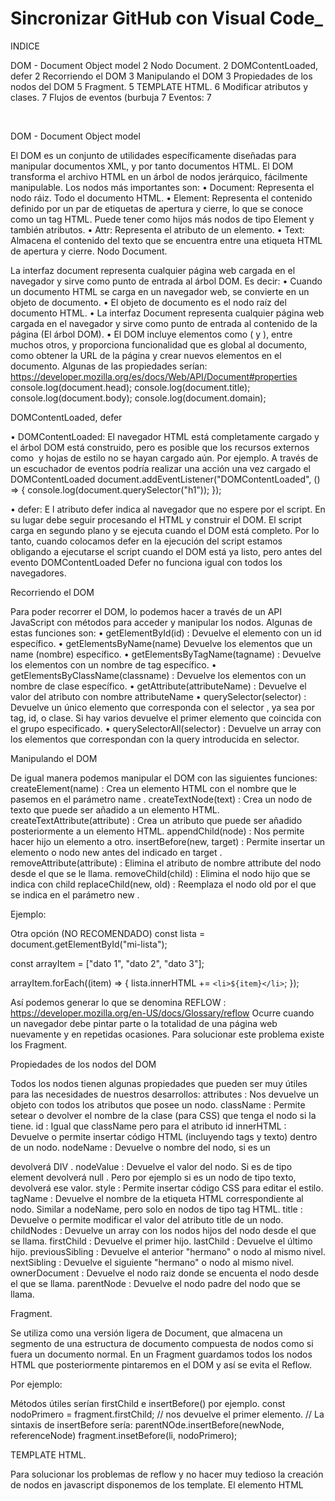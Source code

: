# Sincronizar GitHub con Visual Code_

INDICE

DOM - Document Object model	2
Nodo Document.	2
DOMContentLoaded, defer	2
Recorriendo el DOM	3
Manipulando el DOM	3
Propiedades de los nodos del DOM	5
Fragment.	5
TEMPLATE HTML.	6
Modificar atributos y clases.	7
Flujos de eventos (burbuja	7
Eventos:	7

 

DOM - Document Object model

El DOM es un conjunto de utilidades específicamente diseñadas para manipular documentos XML, y por tanto documentos HTML.
El DOM transforma el archivo HTML en un árbol de nodos jerárquico, fácilmente manipulable.
Los nodos más importantes son:
•	Document: Representa el nodo ráiz. Todo el documento HTML.
•	Element: Representa el contenido definido por un par de etiquetas de apertura y cierre, lo que se conoce como un tag HTML. Puede tener como hijos más nodos de tipo Element y también atributos.
•	Attr: Representa el atributo de un elemento.
•	Text: Almacena el contenido del texto que se encuentra entre una etiqueta HTML de apertura y cierre.
Nodo Document.

La interfaz document representa cualquier página web cargada en el navegador y sirve como punto de entrada al árbol DOM. Es decir:
•	Cuando un documento HTML se carga en un navegador web, se convierte en un objeto de documento.
•	El objeto de documento es el nodo raíz del documento HTML.
•	La interfaz Document representa cualquier página web cargada en el navegador y sirve como punto de entrada al contenido de la página (El árbol DOM).
•	El DOM incluye elementos como (<body> y <table>), entre muchos otros, y proporciona funcionalidad que es global al documento, como obtener la URL de la página y crear nuevos elementos en el documento.
Algunas de las propiedades serían:
https://developer.mozilla.org/es/docs/Web/API/Document#properties
console.log(document.head);
console.log(document.title);
console.log(document.body);
console.log(document.domain);

DOMContentLoaded, defer

•	DOMContentLoaded: El navegador HTML está completamente cargado y el árbol DOM está construido, pero es posible que los recursos externos como <img> y hojas de estilo no se hayan cargado aún.
Por ejemplo. A través de un escuchador de eventos podría realizar una acción una vez cargado el DOMContentLoaded
document.addEventListener("DOMContentLoaded", () => {
    console.log(document.querySelector("h1"));
});

•	defer: E l atributo defer indica al navegador que no espere por el script. En su lugar debe seguir procesando el HTML y construir el DOM. El script carga en segundo plano y se ejecuta cuando el DOM está completo.
Por lo tanto, cuando colocamos defer en la ejecución del script estamos obligando a ejecutarse el script cuando el DOM está ya listo, pero antes del evento DOMContentLoaded
Defer no funciona igual con todos los navegadores.

Recorriendo el DOM

Para poder recorrer el DOM, lo podemos hacer a través de un API JavaScript con métodos para acceder y manipular los nodos. Algunas de estas funciones son:
•	getElementById(id) : Devuelve el elemento con un id específico.
•	getElementsByName(name) Devuelve los elementos que un name (nombre) específico.
•	getElementsByTagName(tagname) : Devuelve los elementos con un nombre de tag específico.
•	getElementsByClassName(classname) : Devuelve los elementos con un nombre de clase específico.
•	getAttribute(attributeName) : Devuelve el valor del atributo con nombre attributeName
•	querySelector(selector) : Devuelve un único elemento que corresponda con el selector , ya sea por tag, id, o clase. Si hay varios devuelve el primer elemento que coincida con el grupo especificado.
•	querySelectorAll(selector) : Devuelve un array con los elementos que correspondan con la query introducida en selector.

Manipulando el DOM

De igual manera podemos manipular el DOM con las siguientes funciones:
createElement(name) : Crea un elemento HTML con el nombre que le pasemos en el parámetro name .
createTextNode(text) : Crea un nodo de texto que puede ser añadido a un elemento HTML.
createTextAttribute(attribute) : Crea un atributo que puede ser añadido posteriormente a un elemento HTML.
appendChild(node) : Nos permite hacer hijo un elemento a otro.
insertBefore(new, target) : Permite insertar un elemento o nodo new antes del indicado en target .
removeAttribute(attribute) : Elimina el atributo de nombre attribute del nodo desde el que se le llama.
removeChild(child) : Elimina el nodo hijo que se indica con child
replaceChild(new, old) : Reemplaza el nodo old por el que se indica en el parámetro new .

Ejemplo:
<ul id="mi-lista"></ul>

<script>
  // elemento donde vamos a incorporar los <li>
  const lista = document.getElementById("mi-lista");

  // Creamos el <li> con createElement
  const li = document.createElement("li");

  // Agregamos texto al <li>
  li.textContent = "Mi <li> dinámico";

  // Finalmente incorporamos al <ul>
  lista.appendChild(li);
</script>

Otra opción (NO RECOMENDADO)
const lista = document.getElementById("mi-lista");

const arrayItem = ["dato 1", "dato 2", "dato 3"];

arrayItem.forEach((item) => {
  lista.innerHTML += `
            <li>${item}</li>
          `;
});

Así podemos generar lo que se denomina REFLOW : https://developer.mozilla.org/en-US/docs/Glossary/reflow
Ocurre cuando un navegador debe pintar parte o la totalidad de una página web nuevamente y en repetidas ocasiones.
Para solucionar este problema existe los Fragment.



Propiedades de los nodos del DOM

Todos los nodos tienen algunas propiedades que pueden ser muy útiles para las necesidades de nuestros desarrollos:
attributes : Nos devuelve un objeto con todos los atributos que posee un nodo.
className : Permite setear o devolver el nombre de la clase (para CSS) que tenga el nodo si la tiene.
id : Igual que className pero para el atributo id
innerHTML : Devuelve o permite insertar código HTML (incluyendo tags y texto)
dentro de un nodo.
nodeName : Devuelve o nombre del nodo, si es un <div> devolverá DIV .
nodeValue : Devuelve el valor del nodo. Si es de tipo element devolverá null . Pero por ejemplo si es un nodo de tipo texto, devolverá ese valor.
style : Permite insertar código CSS para editar el estilo.
tagName : Devuelve el nombre de la etiqueta HTML correspondiente al nodo. Similar a nodeName, pero solo en nodos de tipo tag HTML.
title : Devuelve o permite modificar el valor del atributo title de un nodo.
childNodes : Devuelve un array con los nodos hijos del nodo desde el que se llama.
firstChild : Devuelve el primer hijo.
lastChild : Devuelve el último hijo.
previousSibling : Devuelve el anterior "hermano" o nodo al mismo nivel.
nextSibling : Devuelve el siguiente "hermano" o nodo al mismo nivel.
ownerDocument : Devuelve el nodo raiz donde se encuenta el nodo desde el que se llama.
parentNode : Devuelve el nodo padre del nodo que se llama.

Fragment.

Se utiliza como una versión ligera de Document, que almacena un segmento de una estructura de documento compuesta de nodos como si fuera un documento normal.
En un Fragment guardamos todos los nodos HTML que posteriormente pintaremos en el DOM y así se evita el Reflow. 

Por ejemplo:
<script>
  const lista = document.getElementById("mi-lista");

  const arrayItem = ["dato 1", "dato 2", "dato 3"];

  const fragment = document.createDocumentFragment();

  arrayItem.forEach((item) => {
    const li = document.createElement("li");
    li.textContent = item;
    fragment.appendChild(li);
  });

  lista.appendChild(fragment);
</script>

Métodos útiles serían firstChild e insertBefore() por ejemplo.
const nodoPrimero = fragment.firstChild; // nos devuelve el primer elemento.
// La sintaxis de insertBefore sería: parentNOde.insertBefore(newNode, referenceNode)
fragment.insetBefore(li, nodoPrimero); 

TEMPLATE HTML.

Para solucionar los problemas de reflow y no hacer muy tedioso la creación de nodos en javascript disponemos de los template.
El elemento HTML <template> es un mecanismo para mantener el contenido HTML del lado del cliente que no se renderiza cuando se carga una página, pero que posteriormente puede ser instanciado durante el tiempo de ejecución empleando JavaScript.
Así por ejemplo colocamos la etiqueta template en HTML y posteriormente en JavaScript podemos instanciar elementos haciendo uso de cloneNode como se puede ver en este ejemplo:

<ul id="lista-dinamica"></ul>
<template>
  <li class="list">
    <b>nombre: </b> <span class="text-danger">descripción...</span>
  </li>
</template>

const lista = document.getElementById("lista-dinamica");
const arrayItem = ["item 1", "item 2", "item 3"];

const fragment = document.createDocumentFragment();
const template = document.querySelector("#template-li").content;

arrayItem.forEach((item) => {
  template.querySelector("span").textContent = item;
  const clone = template.cloneNode(true);
  // const clone = document.importNode(template, true);
  fragment.appendChild(clone);
});

lista.appendChild(fragment);

Más información en:
https://developer.mozilla.org/es/docs/Web/HTML/Elemento/template

Modificar atributos y clases.

Para acceder a los atributos utilizamos:
Element.getAttribute(“nombreAbributo”)	// Obtenemos el valor de un atributo
Element.setAttribute(“nombreAtributo”,valor)  //Modificamos el valor de un atributo

Para las clases usamos los métodos:

Element.classList.add(“clase1”,”clase2”)	 //Añado dos clases de nombre clase1 y clase2
Element.classList.remove(“clase1”,”clase2”) 	// Elimino la clase1 y clase2
Element.classList.toggle(“clase1”) 	//Si no tiene la clase la pone, y si la tiene la quieta.
Element.classList.contains(“clase1”)	// Devuelve True o False según tenga o no dicha clase el elemento.
Element.classList.replace(“oldClase”, “nuevaClase”)	// Sustituye una clase por otra.


Flujos de eventos (burbuja




Eventos:

Un evento es cualquier cosa que sucede en nuestro documento. Ejemplos:
El contenido se ha leído.
El contenido se ha cargado.
El usuario mueve el ratón.
El usuario pulsa una tecla.
La ventana se ha cerrado.

Hace unos pocos años los eventos se trataban así:

<p onclick=”saludo()”> Ejemplo de párrafo</p>  // NO USARLO

Esta forma no se debe de usar porque mezcla lenguajes, incrustando javascript en html que hace difícil el mantenimiento del código y su depuración.
La forma correcta sería:

Element.addEventListener(“evento”, callback)
//callback función anónima que se dispara cuando se lanza el evento.


/* 
Otros eventos🧮 de ratón
- mouseenter - Cuando entramos en la zona que tiene el evento.
- mouseleave - Cuando salimos de la zona que tiene el evento.
- mousedown - Cuando pulsamos el botón izquierdo del ratón.
- mouseup - Cuando soltamos el botón izquierdo del ratón.
- mousemove - Cuando movemos el ratón.
*/

/*
Otros eventos de teclado en
- keydown -cuando pulsamos una tecla.
- keyup - cuando soltamos una tecla.
- keypress - cuando pulsamo una tecla y no la soltamos.

 

Algunos ejemplos:
const boton = document.getElementById("boton");
const caja = document.getElementById("caja");

boton.addEventListener("click", (e) => {
  console.log("click");
});
boton.addEventListener("dblclick", (e) => {
  console.log("doble click");
});

boton.addEventListener("mouseenter", (e) => {
  caja.classList.replace("red", "blue");
});


La (e) hace referencia a event.
Event es un objeto y sólo vive cuando hay un evento.
Event.target es el lugar o punto  donde se ha producido un evento.
Si por ejemplo pulso en un botón, en el click event.target me daría muchísima información referente al botón.
